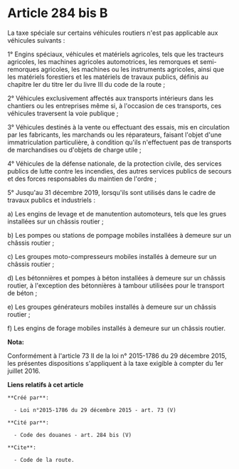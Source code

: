 # Article 284 bis B

La taxe spéciale sur certains véhicules routiers n'est pas applicable aux véhicules suivants :

1° Engins spéciaux, véhicules et matériels agricoles, tels que les tracteurs agricoles, les machines agricoles automotrices,
les remorques et semi-remorques agricoles, les machines ou les instruments agricoles, ainsi que les matériels forestiers et
les matériels de travaux publics, définis au chapitre Ier du titre Ier du livre III du code de la route ;

2° Véhicules exclusivement affectés aux transports intérieurs dans les chantiers ou les entreprises même si, à l'occasion de
ces transports, ces véhicules traversent la voie publique ;

3° Véhicules destinés à la vente ou effectuant des essais, mis en circulation par les fabricants, les marchands ou les
réparateurs, faisant l'objet d'une immatriculation particulière, à condition qu'ils n'effectuent pas de transports de
marchandises ou d'objets de charge utile ;

4° Véhicules de la défense nationale, de la protection civile, des services publics de lutte contre les incendies, des autres
services publics de secours et des forces responsables du maintien de l'ordre ;

5° Jusqu'au 31 décembre 2019, lorsqu'ils sont utilisés dans le cadre de travaux publics et industriels :

a) Les engins de levage et de manutention automoteurs, tels que les grues installées sur un châssis routier ;

b) Les pompes ou stations de pompage mobiles installées à demeure sur un châssis routier ;

c) Les groupes moto-compresseurs mobiles installés à demeure sur un châssis routier ;

d) Les bétonnières et pompes à béton installées à demeure sur un châssis routier, à l'exception des bétonnières à tambour
utilisées pour le transport de béton ;

e) Les groupes générateurs mobiles installés à demeure sur un châssis routier ;

f) Les engins de forage mobiles installés à demeure sur un châssis routier.

**Nota:**

Conformément à l'article 73 II de la loi n° 2015-1786 du 29 décembre 2015, les présentes dispositions s'appliquent à la taxe
exigible à compter du 1er juillet 2016.

**Liens relatifs à cet article**

	**Créé par**:

	  - Loi n°2015-1786 du 29 décembre 2015 - art. 73 (V)

	**Cité par**:

	  - Code des douanes - art. 284 bis (V)

	**Cite**:

	  - Code de la route.
